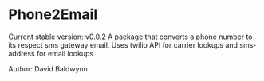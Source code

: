 Phone2Email
==========

Current stable version: v0.0.2
A package that converts a phone number to its respect sms gateway email. Uses twilio API for carrier lookups and sms-address for email lookups

Author: David Baldwynn
